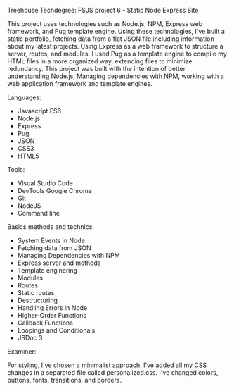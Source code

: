 Treehouse Techdegree: FSJS project 6 - Static Node Express Site

This project uses technologies such as Node.js, NPM, Express web framework, and Pug template engine. Using these technologies, I've built a static portfolio, fetching data from a flat JSON file including information about my latest projects. Using Express as a web framework to structure a server, routes, and modules. I used Pug as a template engine to compile my HTML files in a more organized way, extending files to minimize redundancy. This project was built with the intention of better understanding Node.js, Managing dependencies with NPM, working with a web application framework and template engines.

Languages:
- Javascript ES6
- Node.js
- Express
- Pug
- JSON
- CSS3
- HTML5

Tools:
- Visual Studio Code
- DevTools Google Chrome
- Git
- NodeJS
- Command line

Basics methods and technics:
- System Events in Node
- Fetching data from JSON
- Managing Dependencies with NPM
- Express server and methods
- Template enginering
- Modules
- Routes
- Static routes
- Destructuring
- Handling Errors in Node
- Higher-Order Functions
- Callback Functions
- Loopings and Conditionals
- JSDoc 3

Examiner:

For styling, I've chosen a minimalist approach. 
I've added all my CSS changes in a separated file called personalized.css.
I've changed colors, buttons, fonts, transitions, and borders.